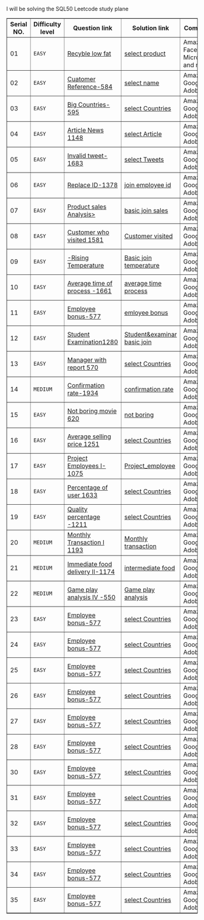 I will be solving the SQL50 Leetcode study plane


<table border="1">
  <tr>
    <th>Serial NO.</th>
    <th>Difficulty level</th>
    <th>Question link</th>
    <th>Solution link</th>
    <th>Company</th>
  </tr>
  <tr>
    <td>01</td>
    <td><code>EASY</code></td>
    <td><a href="https://leetcode.com/problems/recyclable-and-low-fat-products/?envType=study-plan-v2&envId=top-sql-50">Recyble low fat</a></td>
    <td><a href="https://github.com/taybabusra/SQL50/blob/main/Day1/select.sql">select product</a></td>
    <td>Amazon,<br>
        Facebook,<br>
        Microsoft and more</td>
  </tr>
  <tr>
    <td>02</td>
    <td><code>EASY</code></td>
    <td><a href="https://leetcode.com/problems/find-customer-referee/description/?envType=study-plan-v2&envId=top-sql-50">Cuatomer Reference-584</a></td>
    <td><a href="https://github.com/taybabusra/SQL50/blob/main/Day2/referee.sql">select name </a></td>
    <td>Amazon,<br>
       Google,<br>
       Adobe</td>
  </tr>
    <tr>
    <td>03</td>
    <td><code>EASY</code></td>
    <td><a href="https://leetcode.com/problems/big-countries/description/?envType=study-plan-v2&envId=top-sql-50">Big Countries-595</a></td>
    <td><a href="https://github.com/taybabusra/SQL50/blob/main/Day3/select_countries.sql">select Countries</a></td>
    <td>Amazon,<br>
       Google,<br>
       Adobe</td>
  </tr>
    <tr>
    <td>04</td>
    <td><code>EASY</code></td>
    <td><a href="https://leetcode.com/problems/article-views-i/description/?envType=study-plan-v2&envId=top-sql-50">Article News 1148</a></td>
    <td><a href="https://github.com/taybabusra/SQL50/blob/main/Day4/select%20article.sql">select Article</a></td>
    <td>Amazon,<br>
       Google,<br>
       Adobe</td>
  </tr>
    </tr>
    <tr>
    <td>05</td>
    <td><code>EASY</code></td>
    <td><a href="https://leetcode.com/problems/invalid-tweets/description/?envType=study-plan-v2&envId=top-sql-50">Invalid tweet-1683</a></td>
    <td><a href="https://github.com/taybabusra/SQL50/blob/main/Day5/select%20tweet.sql">select Tweets</a></td>
    <td>Amazon,<br>
       Google,<br>
       Adobe</td>
  </tr>
    </tr>
    <tr>
    <td>06</td>
    <td><code>EASY</code></td>
    <td><a href="https://leetcode.com/problems/replace-employee-id-with-the-unique-identifier/description/?envType=study-plan-v2&envId=top-sql-50"> Replace ID-1378</a></td>
    <td><a href="https://github.com/taybabusra/SQL50/blob/main/Day6/replace_id.sql">join employee id</a></td>
    <td>Amazon,<br>
       Google,<br>
       Adobe</td>
  </tr>
    </tr>
    <tr>
    <td>07</td>
    <td><code>EASY</code></td>
    <td><a href="https://leetcode.com/problems/product-sales-analysis-i/description/?envType=study-plan-v2&envId=top-sql-50">Product sales Analysis></td>
    <td><a href="https://github.com/taybabusra/SQL50/blob/main/Day7/product_sale.sql">basic join sales</a></td>
    <td>Amazon,<br>
       Google,<br>
       Adobe</td>
  </tr>
    </tr>
    <tr>
    <td>08</td>
    <td><code>EASY</code></td>
    <td><a href="https://leetcode.com/problems/customer-who-visited-but-did-not-make-any-transactions/description/?envType=study-plan-v2&envId=top-sql-50">Customer who visited 1581</a></td>
    <td><a href="https://github.com/taybabusra/SQL50/blob/main/Day8/customer_visited.sql">Customer visited</a></td>
    <td>Amazon,<br>
       Google,<br>
       Adobe</td>
  </tr>
    </tr>
    <tr>
    <td>09</td>
    <td><code>EASY</code></td>
    <td><a href="https://leetcode.com/problems/rising-temperature/description/?envType=study-plan-v2&envId=top-sql-50">-Rising Temperature</a></td>
    <td><a href="https://github.com/taybabusra/SQL50/blob/main/Day9/rising%20temp.sql">Basic join temperature</a></td>
    <td>Amazon,<br>
       Google,<br>
       Adobe</td>
  </tr>
    <tr>
    <td>10</td>
    <td><code>EASY</code></td>
    <td><a href="https://leetcode.com/problems/average-time-of-process-per-machine/description/?envType=study-plan-v2&envId=top-sql-50">Average time of process -1661</a></td>
    <td><a href="https://github.com/taybabusra/SQL50/blob/main/Day10/average_time.sql">average time process</a></td>
    <td>Amazon,<br>
       Google,<br>
       Adobe</td>
  </tr>
    </tr>
    <tr>
    <td>11</td>
    <td><code>EASY</code></td>
    <td><a href="https://leetcode.com/problems/employee-bonus/description/?envType=study-plan-v2&envId=top-sql-50">Employee bonus-577</a></td>
    <td><a href="https://github.com/taybabusra/SQL50/blob/main/Day11/employee_bonus.sql">emloyee bonus</a></td>
    <td>Amazon,<br>
       Google,<br>
       Adobe</td>
  </tr> 
      <tr>
    <td>12</td>
    <td><code>EASY</code></td>
    <td><a href="https://leetcode.com/problems/students-and-examinations/description/?envType=study-plan-v2&envId=top-sql-50">Student Examination1280</a></td>
    <td><a href="https://github.com/taybabusra/SQL50/blob/main/Day12/basic_studen.sql">Student&examinar basic join</a></td>
    <td>Amazon,<br>
       Google,<br>
       Adobe</td>
  </tr> 
    <tr>
    <td>13</td>
    <td><code>EASY</code></td>
    <td><a href="https://leetcode.com/problems/managers-with-at-least-5-direct-reports/description/?envType=study-plan-v2&envId=top-sql-50">Manager with report 570</a></td>
    <td><a href="https://github.com/taybabusra/SQL50/blob/main/Day3/select_countries.sql">select Countries</a></td>
    <td>Amazon,<br>
       Google,<br>
       Adobe</td>
  </tr> 
    <tr>
    <td>14</td>
    <td><code>MEDIUM</code></td>
    <td><a href="https://leetcode.com/problems/confirmation-rate/description/?envType=study-plan-v2&envId=top-sql-50">Confirmation rate-1934</a></td>
    <td><a href="https://github.com/taybabusra/SQL50/blob/main/Day14/confirmation_rate">confirmation rate</a></td>
    <td>Amazon,<br>
       Google,<br>
       Adobe</td>
  </tr> 
    <tr>
    <td>15</td>
    <td><code>EASY</code></td>
    <td><a href="https://leetcode.com/problems/not-boring-movies/description/?envType=study-plan-v2&envId=top-sql-50">Not boring movie 620</a></td>
    <td><a href="https://github.com/taybabusra/SQL50/blob/main/Basic%20Aggregate%20function/not%20boring%20movie.sql">not boring</a></td>
    <td>Amazon,<br>
       Google,<br>
       Adobe</td>
  </tr> 
    <tr>
    <td>16</td>
    <td><code>EASY</code></td>
    <td><a href="https://leetcode.com/problems/average-selling-price/description/?envType=study-plan-v2&envId=top-sql-50">Average selling price 1251</a></td>
    <td><a href="https://github.com/taybabusra/SQL50/blob/main/Day3/select_countries.sql">select Countries</a></td>
    <td>Amazon,<br>
       Google,<br>
       Adobe</td>
  </tr> 
    <tr>
    <td>17</td>
    <td><code>EASY</code></td>
    <td><a href="https://leetcode.com/problems/project-employees-i/description/?envType=study-plan-v2&envId=top-sql-50">Project Employees I-1075</a></td>
    <td><a href="https://github.com/taybabusra/SQL50/blob/main/Basic%20Aggregate%20function/project_employee.sql">Project_employee</a></td>
    <td>Amazon,<br>
       Google,<br>
       Adobe</td>
  </tr>
    <tr>
    <td>18</td>
    <td><code>EASY</code></td>
    <td><a href="https://leetcode.com/problems/percentage-of-users-attended-a-contest/description/?envType=study-plan-v2&envId=top-sql-50">Percentage of user 1633</a></td>
    <td><a href="https://github.com/taybabusra/SQL50/blob/main/Day3/select_countries.sql">select Countries</a></td>
    <td>Amazon,<br>
       Google,<br>
       Adobe</td>
  </tr>
    <tr>
    <td>19</td>
    <td><code>EASY</code></td>
    <td><a href="https://leetcode.com/problems/queries-quality-and-percentage/description/?envType=study-plan-v2&envId=top-sql-50">Quality percentage -1211</a></td>
    <td><a href="https://github.com/taybabusra/SQL50/blob/main/Day3/select_countries.sql">select Countries</a></td>
    <td>Amazon,<br>
       Google,<br>
       Adobe</td>
  </tr>
    <tr>
    <td>20</td>
    <td><code>MEDIUM</code></td>
    <td><a href="https://leetcode.com/problems/monthly-transactions-i/description/?envType=study-plan-v2&envId=top-sql-50">Monthly Transaction I 1193</a></td>
  <td><a href ="https://github.com/taybabusra/SQL50/blob/main/Basic%20Aggregate%20function/Monthly_transaction.sql"> Monthly transaction</a></td>
    <td>Amazon,<br>
       Google,<br>
       Adobe</td>
  </tr>
    <tr>
    <td>21</td>
    <td><code>MEDIUM</code></td>
    <td><a href="https://leetcode.com/problems/immediate-food-delivery-ii/description/?envType=study-plan-v2&envId=top-sql-50">Immediate food delivery II-1174</a></td>
    <td><a href="https://github.com/taybabusra/SQL50/blob/main/Basic%20Aggregate%20function/immediate_food.sql">intermediate food</a></td>
    <td>Amazon,<br>
       Google,<br>
       Adobe</td>
  </tr>
    <tr>
    <td>22</td>
    <td><code>MEDIUM</code></td>
    <td><a href="https://leetcode.com/problems/game-play-analysis-iv/description/?envType=study-plan-v2&envId=top-sql-50">Game play analysis IV -550</a></td>
    <td><a href="https://github.com/taybabusra/SQL50/blob/main/Basic%20Aggregate%20function/Game_play.sql">Game play analysis</a></td>
    <td>Amazon,<br>
       Google,<br>
       Adobe</td>
  </tr>
    <tr>
    <td>23</td>
    <td><code>EASY</code></td>
    <td><a href="https://leetcode.com/problems/employee-bonus/description/?envType=study-plan-v2&envId=top-sql-50">Employee bonus-577</a></td>
    <td><a href="https://github.com/taybabusra/SQL50/blob/main/Day3/select_countries.sql">select Countries</a></td>
    <td>Amazon,<br>
       Google,<br>
       Adobe</td>
  </tr>
    <tr>
    <td>24</td>
    <td><code>EASY</code></td>
    <td><a href="https://leetcode.com/problems/employee-bonus/description/?envType=study-plan-v2&envId=top-sql-50">Employee bonus-577</a></td>
    <td><a href="https://github.com/taybabusra/SQL50/blob/main/Day3/select_countries.sql">select Countries</a></td>
    <td>Amazon,<br>
       Google,<br>
       Adobe</td>
  </tr>
    <tr>
    <td>25</td>
    <td><code>EASY</code></td>
    <td><a href="https://leetcode.com/problems/employee-bonus/description/?envType=study-plan-v2&envId=top-sql-50">Employee bonus-577</a></td>
    <td><a href="https://github.com/taybabusra/SQL50/blob/main/Day3/select_countries.sql">select Countries</a></td>
    <td>Amazon,<br>
       Google,<br>
       Adobe</td>
  </tr>
    <tr>
    <td>26</td>
    <td><code>EASY</code></td>
    <td><a href="https://leetcode.com/problems/employee-bonus/description/?envType=study-plan-v2&envId=top-sql-50">Employee bonus-577</a></td>
    <td><a href="https://github.com/taybabusra/SQL50/blob/main/Day3/select_countries.sql">select Countries</a></td>
    <td>Amazon,<br>
       Google,<br>
       Adobe</td>
  </tr> 
      <tr>
    <td>27</td>
    <td><code>EASY</code></td>
    <td><a href="https://leetcode.com/problems/employee-bonus/description/?envType=study-plan-v2&envId=top-sql-50">Employee bonus-577</a></td>
    <td><a href="https://github.com/taybabusra/SQL50/blob/main/Day3/select_countries.sql">select Countries</a></td>
    <td>Amazon,<br>
       Google,<br>
       Adobe</td>
  </tr> 
      <tr>
    <td>28</td>
    <td><code>EASY</code></td>
    <td><a href="https://leetcode.com/problems/employee-bonus/description/?envType=study-plan-v2&envId=top-sql-50">Employee bonus-577</a></td>
    <td><a href="https://github.com/taybabusra/SQL50/blob/main/Day3/select_countries.sql">select Countries</a></td>
    <td>Amazon,<br>
       Google,<br>
       Adobe</td>
  </tr> 
      <tr>
    <td>30</td>
    <td><code>EASY</code></td>
    <td><a href="https://leetcode.com/problems/employee-bonus/description/?envType=study-plan-v2&envId=top-sql-50">Employee bonus-577</a></td>
    <td><a href="https://github.com/taybabusra/SQL50/blob/main/Day3/select_countries.sql">select Countries</a></td>
    <td>Amazon,<br>
       Google,<br>
       Adobe</td>
  </tr>
      <tr>
    <td>31</td>
    <td><code>EASY</code></td>
    <td><a href="https://leetcode.com/problems/employee-bonus/description/?envType=study-plan-v2&envId=top-sql-50">Employee bonus-577</a></td>
    <td><a href="https://github.com/taybabusra/SQL50/blob/main/Day3/select_countries.sql">select Countries</a></td>
    <td>Amazon,<br>
       Google,<br>
       Adobe</td>
  </tr> 
      <tr>
    <td>32</td>
    <td><code>EASY</code></td>
    <td><a href="https://leetcode.com/problems/employee-bonus/description/?envType=study-plan-v2&envId=top-sql-50">Employee bonus-577</a></td>
    <td><a href="https://github.com/taybabusra/SQL50/blob/main/Day3/select_countries.sql">select Countries</a></td>
    <td>Amazon,<br>
       Google,<br>
       Adobe</td>
  </tr> 
      <tr>
    <td>33</td>
    <td><code>EASY</code></td>
    <td><a href="https://leetcode.com/problems/employee-bonus/description/?envType=study-plan-v2&envId=top-sql-50">Employee bonus-577</a></td>
    <td><a href="https://github.com/taybabusra/SQL50/blob/main/Day3/select_countries.sql">select Countries</a></td>
    <td>Amazon,<br>
       Google,<br>
       Adobe</td>
  </tr> 
      <tr>
    <td>34</td>
    <td><code>EASY</code></td>
    <td><a href="https://leetcode.com/problems/employee-bonus/description/?envType=study-plan-v2&envId=top-sql-50">Employee bonus-577</a></td>
    <td><a href="https://github.com/taybabusra/SQL50/blob/main/Day3/select_countries.sql">select Countries</a></td>
    <td>Amazon,<br>
       Google,<br>
       Adobe</td>
  </tr> 
      <tr>
    <td>35</td>
    <td><code>EASY</code></td>
    <td><a href="https://leetcode.com/problems/employee-bonus/description/?envType=study-plan-v2&envId=top-sql-50">Employee bonus-577</a></td>
    <td><a href="https://github.com/taybabusra/SQL50/blob/main/Day3/select_countries.sql">select Countries</a></td>
    <td>Amazon,<br>
       Google,<br>
       Adobe</td>
  </tr> 
</table>
